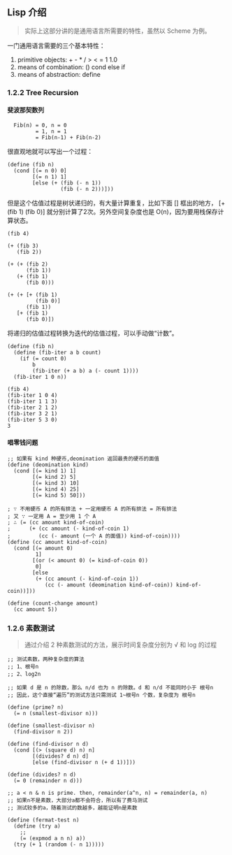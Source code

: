 ## Lisp 介绍

> 实际上这部分讲的是通用语言所需要的特性，虽然以 Scheme 为例。

一门通用语言需要的三个基本特性：

1. primitive objects: + - * / > < = 1 1.0
2. means of combination: () cond else if
3. means of abstraction: define


### 1.2.2 Tree Recursion

#### 斐波那契数列

```racket
  Fib(n) = 0, n = 0
         = 1, n = 1
         = Fib(n-1) + Fib(n-2)
```

很直观地就可以写出一个过程：

```racket
(define (fib n)
  (cond [(= n 0) 0]
        [(= n 1) 1]
        [else (+ (fib (- n 1))
                 (fib (- n 2)))]))
```

但是这个估值过程是树状递归的，有大量计算重复，比如下面 [] 框出的地方， [+ (fib 1) (fib 0)] 就分别计算了2次。另外空间复杂度也是 O(n)，因为要用栈保存计算状态。

```racket
(fib 4)

(+ (fib 3)
   (fib 2))

(+ (+ (fib 2)
      (fib 1))
   (+ (fib 1)
      (fib 0)))

(+ (+ [+ (fib 1)
         (fib 0)]
      (fib 1))
   [+ (fib 1)
      (fib 0)])
```

将递归的估值过程转换为迭代的估值过程，可以手动做“计数”。

```racket
(define (fib n)
  (define (fib-iter a b count)
    (if (= count 0)
        b
        (fib-iter (+ a b) a (- count 1))))
  (fib-iter 1 0 n))

(fib 4)
(fib-iter 1 0 4)
(fib-iter 1 1 3)
(fib-iter 2 1 2)
(fib-iter 3 2 1)
(fib-iter 5 3 0)
3
```

#### 唱零钱问题

```racket
;; 如果有 kind 种硬币,deomination 返回最贵的硬币的面值
(define (deomination kind)
  (cond [(= kind 1) 1]
        [(= kind 2) 5]
        [(= kind 3) 10]
        [(= kind 4) 25]
        [(= kind 5) 50]))

; ∵ 不用硬币 A 的所有排法 + 一定用硬币 A 的所有排法 = 所有排法
; 又 ∵ 一定用 A = 至少用 1 个 A
; ∴ (= (cc amount kind-of-coin)
;      (+ (cc amount (- kind-of-coin 1)
;         (cc (- amount (一个 A 的面值)) kind-of-coin))))
(define (cc amount kind-of-coin)
  (cond [(= amount 0)
         1]
        [(or (< amount 0) (= kind-of-coin 0))
         0]
        [else
         (+ (cc amount (- kind-of-coin 1))
            (cc (- amount (deomination kind-of-coin)) kind-of-coin))]))

(define (count-change amount)
  (cc amount 5))
```

### 1.2.6 素数测试

> 通过介绍 2 种素数测试的方法，展示时间复杂度分别为 √ 和 log 的过程

```racket
;; 测试素数，两种复杂度的算法
;; 1、根号n
;; 2、log2n

;; 如果 d 是 n 的除数，那么 n/d 也为 n 的除数。d 和 n/d 不能同时小于 根号n
;; 因此，这个直接“遍历”的测试方法只需测试 1~根号n 个数，复杂度为 根号n

(define (prime? n)
  (= n (smallest-divisor n)))

(define (smallest-divisor n)
  (find-divisor n 2))

(define (find-divisor n d)
  (cond [(> (square d) n) n]
        [(divides? d n) d]
        [else (find-divisor n (+ d 1))]))

(define (divides? n d)
  (= 0 (remainder n d)))

;; a < n & n is prime. then, remainder(a^n, n) = remainder(a, n)
;; 如果n不是素数，大部分a都不会符合，所以有了费马测试
;; 测试较多的a，随着测试的数越多，越能证明n是素数

(define (fermat-test n)
  (define (try a)
    ;; 
    (= (expmod a n n) a))
  (try (+ 1 (random (- n 1)))))
```